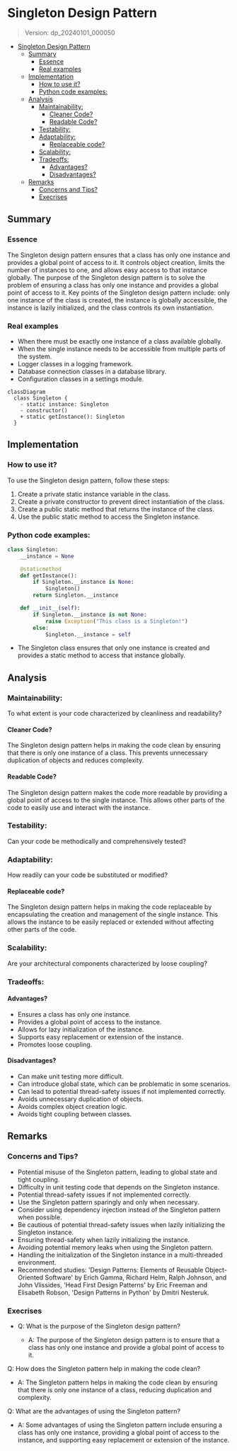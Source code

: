 
# Singleton Design Pattern
> Version: dp_20240101_000050

- [Singleton Design Pattern](#singleton-design-pattern)
  * [Summary](#summary)
    + [Essence](#essence)
    + [Real examples](#real-examples)
  * [Implementation](#implementation)
    + [How to use it?](#how-to-use-it)
    + [Python code examples:](#python-code-examples)
  * [Analysis](#analysis)
    + [Maintainability:](#maintainability)
      - [Cleaner Code?](#cleaner-code)
      - [Readable Code?](#readable-code)
    + [Testability:](#testability)
    + [Adaptability:](#adaptability)
      - [Replaceable code?](#replaceable-code)
    + [Scalability:](#scalability)
    + [Tradeoffs:](#tradeoffs)
      - [Advantages?](#advantages)
      - [Disadvantages?](#disadvantages)
  * [Remarks](#remarks)
    + [Concerns and Tips?](#concerns-and-tips)
    + [Execrises](#execrises)

## Summary

### Essence
The Singleton design pattern ensures that a class has only one instance and provides a global point of access to it. It controls object creation, limits the number of instances to one, and allows easy access to that instance globally. The purpose of the Singleton design pattern is to solve the problem of ensuring a class has only one instance and provides a global point of access to it. Key points of the Singleton design pattern include: only one instance of the class is created, the instance is globally accessible, the instance is lazily initialized, and the class controls its own instantiation.

### Real examples

- When there must be exactly one instance of a class available globally.
- When the single instance needs to be accessible from multiple parts of the system.
- Logger classes in a logging framework.
- Database connection classes in a database library.
- Configuration classes in a settings module.


```mermaid
classDiagram
  class Singleton {
    - static instance: Singleton
    - constructor()
    + static getInstance(): Singleton
  }
```

## Implementation
### How to use it?
To use the Singleton design pattern, follow these steps:
1. Create a private static instance variable in the class.
2. Create a private constructor to prevent direct instantiation of the class.
3. Create a public static method that returns the instance of the class.
4. Use the public static method to access the Singleton instance.

### Python code examples:
```python
class Singleton:
    __instance = None

    @staticmethod
    def getInstance():
        if Singleton.__instance is None:
            Singleton()
        return Singleton.__instance

    def __init__(self):
        if Singleton.__instance is not None:
            raise Exception("This class is a Singleton!")
        else:
            Singleton.__instance = self
```

- The Singleton class ensures that only one instance is created and provides a static method to access that instance globally.   


## Analysis
### Maintainability: 
To what extent is your code characterized by cleanliness and readability?
#### Cleaner Code?
The Singleton design pattern helps in making the code clean by ensuring that there is only one instance of a class. This prevents unnecessary duplication of objects and reduces complexity.

#### Readable Code?
The Singleton design pattern makes the code more readable by providing a global point of access to the single instance. This allows other parts of the code to easily use and interact with the instance.


### Testability: 
Can your code be methodically and comprehensively tested?


### Adaptability: 
How readily can your code be substituted or modified?
#### Replaceable code?
The Singleton design pattern helps in making the code replaceable by encapsulating the creation and management of the single instance. This allows the instance to be easily replaced or extended without affecting other parts of the code.


### Scalability:
Are your architectural components characterized by loose coupling?


### Tradeoffs:
#### Advantages?

- Ensures a class has only one instance.
- Provides a global point of access to the instance.
- Allows for lazy initialization of the instance.
- Supports easy replacement or extension of the instance.
- Promotes loose coupling.

#### Disadvantages?

- Can make unit testing more difficult.
- Can introduce global state, which can be problematic in some scenarios.
- Can lead to potential thread-safety issues if not implemented correctly.
- Avoids unnecessary duplication of objects.
- Avoids complex object creation logic.
- Avoids tight coupling between classes.


## Remarks
### Concerns and Tips?

- Potential misuse of the Singleton pattern, leading to global state and tight coupling.
- Difficulty in unit testing code that depends on the Singleton instance.
- Potential thread-safety issues if not implemented correctly.
- Use the Singleton pattern sparingly and only when necessary.
- Consider using dependency injection instead of the Singleton pattern when possible.
- Be cautious of potential thread-safety issues when lazily initializing the Singleton instance.
- Ensuring thread-safety when lazily initializing the instance.
- Avoiding potential memory leaks when using the Singleton pattern.
- Handling the initialization of the Singleton instance in a multi-threaded environment.
- Recommended studies: 'Design Patterns: Elements of Reusable Object-Oriented Software' by Erich Gamma, Richard Helm, Ralph Johnson, and John Vlissides, 'Head First Design Patterns' by Eric Freeman and Elisabeth Robson, 'Design Patterns in Python' by Dmitri Nesteruk.


### Execrises

- Q: What is the purpose of the Singleton design pattern?

  - A: The purpose of the Singleton design pattern is to ensure that a class has only one instance and provide a global point of access to it.

Q: How does the Singleton pattern help in making the code clean?

  - A: The Singleton pattern helps in making the code clean by ensuring that there is only one instance of a class, reducing duplication and complexity.

Q: What are the advantages of using the Singleton pattern?

  - A: Some advantages of using the Singleton pattern include ensuring a class has only one instance, providing a global point of access to the instance, and supporting easy replacement or extension of the instance.


